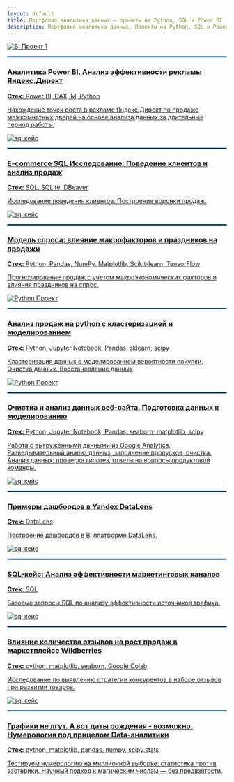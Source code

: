 ```yaml
---
layout: default
title: Портфолио аналитика данных — проекты на Python, SQL и Power BI
description: Портфолио аналитика данных. Проекты на Python, SQL и Power BI. Визуализация, дашборды и автоматизация для e-commerce и маркетинга.
---
```


<div class="case-grid">

  <div class="case-card">
    <a href="/cases/bi_case">
      <img src="assets/images/bi_img.png" alt="BI Проект 1">
      <hr class="my-4" style="border: 1px solid #005FA3;">
      <h3>Аналитика Power BI. Анализ эффективности рекламы Яндекс.Директ </h3>
      <p><strong>Стек:</strong> Power BI, DAX, М, Python</p>
      <p>Нахождение точек роста в рекламе Яндекс.Директ по продаже межкомнатных дверей на основе анализа данных за длительный период работы.</p>
    </a>
  </div>

  <div class="case-card">
    <a href="/cases/case6_sql">
      <img src="assets\images\case6_title.png" alt="sql кейс">
      <hr class="my-4" style="border: 1px solid #005FA3;">
      <h3>E-commerce SQL Исследование: Поведение клиентов и анализ продаж</h3>
    <p><strong>Стек:</strong> SQL, SQLite, DBeaver</p>
    <p>Исследование поведения клиентов. Построение воронки продаж.</p>
    </a>
  </div>

   <div class="case-card">
    <a href="/cases/case8_python">
      <img src="assets\images\case8_title.png" alt="sql кейс">
      <hr class="my-4" style="border: 1px solid #005FA3;">
      <h3>Модель спроса: влияние макрофакторов и праздников на продажи</h3>
    <p><strong>Стек:</strong> Python, Pandas, NumPy, Matplotlib, Scikit-learn, TensorFlow</p>
    <p>Прогнозирование продаж с учетом макроэкономических факторов и влияния праздников на спрос.</p>
    </a>
  </div>

  <div class="case-card">
    <a href="/cases/sports-goods">
      <img src="assets/images/sports_clustering3.png" alt="Python Проект">
      <hr class="my-4" style="border: 1px solid #005FA3;">
      <h3>Анализ продаж на python c кластеризацией и моделированием</h3>
    <p><strong>Стек:</strong> Python, Jupyter Notebook, Pandas, sklearn, scipy</p>
    <p>Кластеризация данных с моделированием вероятности покупки. Очистка данных. Восстановление данных</p>
    </a>
  </div>

  <div class="case-card">
  <a href="/cases/sberauto">
    <img src="assets/images/sber_title.png" alt="Python Проект">
    <hr class="my-4" style="border: 1px solid #005FA3;">
    <h3>Очистка и анализ данных веб-сайта. Подготовка данных к моделированию</h3>
    <p><strong>Стек:</strong> Python, Jupyter Notebook, Pandas, seaborn, matplotlib, scipy</p>
    <p>Работа с выгруженными данными из Google Analytics. Разведывательный анализ данных, заполнение пропусков, очистка. Анализ данных: проверка гипотез, ответы на вопросы продуктовой команды.</p>
  </a>
  </div>

  <div class="case-card">
    <a href="/cases/case9_datalens">
      <img src="assets/images/case9_title.png" alt="sql кейс">
      <hr class="my-4" style="border: 1px solid #005FA3;">
      <h3>Примеры дашбордов в Yandex DataLens</h3>
    <p><strong>Стек:</strong> DataLens</p>
    <p>Построение дашбордов в BI платформе DataLens.</p>
    </a>
  </div>

   <div class="case-card">
    <a href="/cases/sql_marketing">
      <img src="assets/images/sql_title.png" alt="sql кейс">
      <hr class="my-4" style="border: 1px solid #005FA3;">
      <h3>SQL-кейс: Анализ эффективности маркетинговых каналов</h3>
    <p><strong>Стек:</strong> SQL</p>
    <p>Базовые запросы SQL по анализу эффективности источников трафика.</p>
    </a>
  </div>

  <div class="case-card">
    <a href="/cases/python_reviews">
      <img src="assets/images/python_reviews_title.png" alt="sql кейс">
      <hr class="my-4" style="border: 1px solid #005FA3;">
      <h3>Влияние количества отзывов на рост продаж в маркетплейсе Wildberries</h3>
    <p><strong>Стек:</strong> python, matplotlib, seaborn, Google Colab</p>
    <p>Исследование по выявлению стратегии конкурентов в наборе отзывов при развитии товаров.</p>
    </a>
  </div>

  <div class="case-card">
    <a href="/cases/case10-numeroligy-and-data-analytics">
      <img src="assets/images/case10_title.png" alt="sql кейс">
      <hr class="my-4" style="border: 1px solid #005FA3;">
      <h3>Графики не лгут. А вот даты рождения - возможно. Нумерология под прицелом Data-аналитики</h3>
    <p><strong>Стек:</strong> python, matplotlib, pandas, numpy, scipy.stats</p>
    <p>Тестируем нумерологию на миллионной выборке: статистика против эзотерики. Научный подход к магическим числам — без предвзятости.</p>
    </a>
  </div>






</div>